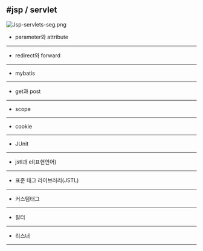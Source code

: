 #jsp / servlet
---
![Jsp-servlets-seg.png](./img/Jsp-servlets-seg.png)

- parameter와 attribute
---

- redirect와 forward
---

- mybatis
---

- get과 post
---

- scope
---

- cookie
---

- JUnit
---

- jstl과 el(표현언어)
---

- 표준 태그 라이브러리(JSTL)
---

- 커스텀태그
---

- 필터
---

- 리스너
---

